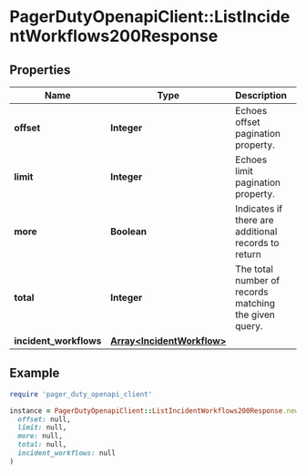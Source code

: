 # PagerDutyOpenapiClient::ListIncidentWorkflows200Response

## Properties

| Name | Type | Description | Notes |
| ---- | ---- | ----------- | ----- |
| **offset** | **Integer** | Echoes offset pagination property. | [optional][readonly] |
| **limit** | **Integer** | Echoes limit pagination property. | [optional][readonly] |
| **more** | **Boolean** | Indicates if there are additional records to return | [optional][readonly] |
| **total** | **Integer** | The total number of records matching the given query. | [optional][readonly] |
| **incident_workflows** | [**Array&lt;IncidentWorkflow&gt;**](IncidentWorkflow.md) |  |  |

## Example

```ruby
require 'pager_duty_openapi_client'

instance = PagerDutyOpenapiClient::ListIncidentWorkflows200Response.new(
  offset: null,
  limit: null,
  more: null,
  total: null,
  incident_workflows: null
)
```

